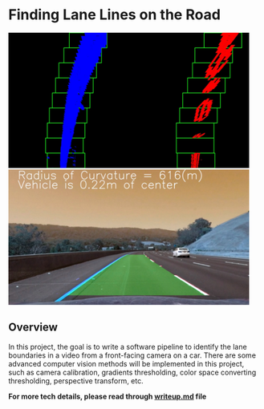 # **Finding Lane Lines on the Road** 

<img src="test_images_output/test3_fit.jpg" width="480" alt="Result Image" />
<img src="test_images_output/test3.jpg" width="480" alt="Result Image" />

Overview
---

In this project, the goal is to write a software pipeline to identify the lane boundaries in a video from a front-facing camera on a car. There are some advanced computer vision methods will be implemented in this project, such as camera calibration, gradients thresholding, color space converting thresholding, perspective transform, etc.

**For more tech details, please read through [writeup.md](writeup.md) file**


